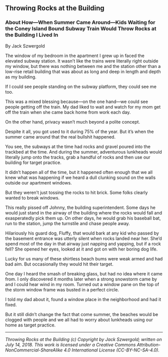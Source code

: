 ## Throwing Rocks at the Building
### About How—When Summer Came Around—Kids Waiting for the Coney Island Bound Subway Train Would Throw Rocks at the Building I Lived In

By Jack Szwergold

The window of my bedroom in the apartment I grew up in faced the elevated subway station. It wasn’t like the trains were literally right outside my window, but there was nothing between me and the station other than a low-rise retail building that was about as long and deep in length and depth as my building.

If I could see people standing on the subway platform, they could see me too.

This was a mixed blessing because—on the one hand—we could see people getting off the train. My dad liked to wait and watch for my mom get off the train when she came back home from work each day.

On the other hand, privacy wasn’t much beyond a polite concept.

Despite it all, you got used to it during 75% of the year. But it’s when the summer came around that the real bullshit happened.

You see, the subways at the time had rocks and gravel poured into the trackbed at the time. And during the summer, adventurous lunkheads would literally jump onto the tracks, grab a handful of rocks and then use our building for target practice.

It didn’t happen all of the time, but it happened often enough that we all knew what was happening if we heard a dull clunking sound on the walls outside our apartment windows.

But they weren’t just tossing the rocks to hit brick. Some folks clearly wanted to break windows.

This really pissed off Johnny, the building superintendent. Some days he would just stand in the airway of the building where the rocks would fall and exasperatedly pick them up. On other days, he would grab his baseball bat, run to the station, jump the turnstile and chase people away.

Hilariously his guard dog, Fluffy, that would bark at any kid who passed by the basement entrance was utterly silent when rocks landed near her. She’d spend most of the day in that airway just napping and yapping, but if a rock fell? She opened her eyes, looked at it and got on with her boring dog life.

Lucky for us many of these shirtless beach bums were weak armed and had bad aim. But occasionally they would hit their target.

One day I heard the smash of breaking glass, but had no idea where it came from. I only discovered it months later when a strong snowstorm came by and I could hear wind in my room. Turned out a window pane on the top of the storm window frame was busted in a perfect circle.

I told my dad about it, found a window place in the neighborhood and had it fixed.

But it still didn’t change the fact that come summer, the beaches would be clogged with people and we all had to worry about lunkheads using our home as target practice.

***

*Throwing Rocks at the Building (c) Copyright by Jack Szwergold; written on July 14, 2018. This work is licensed under a Creative Commons Attribution-NonCommercial-ShareAlike 4.0 International License (CC-BY-NC-SA-4.0).*